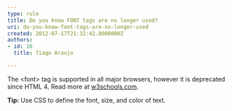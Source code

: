 ```yaml
---
type: rule
title: Do you know FONT tags are no longer used?
uri: do-you-know-font-tags-are-no-longer-used
created: 2012-07-17T21:32:42.0000000Z
authors:
- id: 16
  title: Tiago Araujo

---
```


 


The &lt;font&gt; tag is supported in all major browsers, however it is deprecated since HTML 4. Read more at [w3schools.com](http&#58;//www.w3schools.com/tags/tag_font.asp).
 

**Tip:** Use CSS to define the font, size, and color of text.


